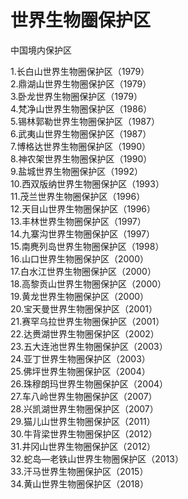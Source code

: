 # 世界生物圈保护区  

中国境内保护区  

1.长白山世界生物圈保护区（1979）  
2.鼎湖山世界生物圈保护区（1979）  
3.卧龙世界生物圈保护区（1979）  
4.梵净山世界生物圈保护区（1986）  
5.锡林郭勒世界生物圈保护区（1987）  
6.武夷山世界生物圈保护区（1987）  
7.博格达世界生物圈保护区（1990）  
8.神农架世界生物圈保护区（1990）  
9.盐城世界生物圈保护区（1992）  
10.西双版纳世界生物圈保护区（1993）  
11.茂兰世界生物圈保护区（1996）  
12.天目山世界生物圈保护区（1996）  
13.丰林世界生物圈保护区（1997）  
14.九寨沟世界生物圈保护区（1997）  
15.南麂列岛世界生物圈保护区（1998）  
16.山口世界生物圈保护区（2000）  
17.白水江世界生物圈保护区（2000）  
18.高黎贡山世界生物圈保护区（2000）  
19.黄龙世界生物圈保护区（2000）  
20.宝天曼世界生物圈保护区（2001）  
21.赛罕乌拉世界生物圈保护区（2001）  
22.达赉湖世界生物圈保护区（2002）  
23.五大连池世界生物圈保护区（2003）  
24.亚丁世界生物圈保护区（2003）  
25.佛坪世界生物圈保护区（2004）  
26.珠穆朗玛世界生物圈保护区（2004）  
27.车八岭世界生物圈保护区（2007）  
28.兴凯湖世界生物圈保护区（2007）  
29.猫儿山世界生物圈保护区（2011）  
30.牛背梁世界生物圈保护区（2012）  
31.井冈山世界生物圈保护区（2012）  
32.蛇岛—老铁山世界生物圈保护区（2013）  
33.汗马世界生物圈保护区（2015）  
34.黄山世界生物圈保护区（2018）  
<!-- Last processed: 2025-08-11 04:38:03 -->
